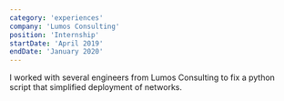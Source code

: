 ```yaml
---
category: 'experiences'
company: 'Lumos Consulting'
position: 'Internship'
startDate: 'April 2019'
endDate: 'January 2020'
---
```

I worked with several engineers from Lumos Consulting to fix a python script that simplified deployment of networks. 
